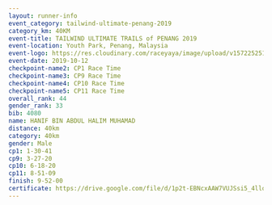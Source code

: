 ```yaml
---
layout: runner-info 
event_category: tailwind-ultimate-penang-2019 
category_km: 40KM 
event-title: TAILWIND ULTIMATE TRAILS of PENANG 2019 
event-location: Youth Park, Penang, Malaysia 
event-logo: https://res.cloudinary.com/raceyaya/image/upload/v1572252513/logo/utop-2019_h9tzys.jpg 
event-date: 2019-10-12 
checkpoint-name2: CP1 Race Time 
checkpoint-name3: CP9 Race Time 
checkpoint-name4: CP10 Race Time 
checkpoint-name5: CP11 Race Time 
overall_rank: 44
gender_rank: 33
bib: 4080
name: HANIF BIN ABDUL HALIM MUHAMAD
distance: 40km
category: 40km
gender: Male
cp1: 1-30-41
cp9: 3-27-20
cp10: 6-18-20
cp11: 8-51-09
finish: 9-52-00
certificate: https://drive.google.com/file/d/1p2t-EBNcxAAW7VUJSsi5_4llqtVdCEo2/view?usp=sharing
---
```

